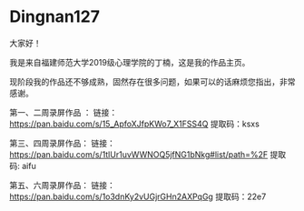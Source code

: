 # Dingnan127

大家好！

我是来自福建师范大学2019级心理学院的丁楠，这是我的作品主页。

现阶段我的作品还不够成熟，固然存在很多问题，如果可以的话麻烦您指出，非常感谢。

第一、二周录屏作品 ：
链接：https://pan.baidu.com/s/15_ApfoXJfpKWo7_X1FSS4Q 
提取码：ksxs

第三、四周录屏作品：
链接：https://pan.baidu.com/s/1tlUr1uvWWNOQ5jfNG1bNkg#list/path=%2F
提取码: aifu

第五、六周录屏作品：
链接：https://pan.baidu.com/s/1o3dnKy2vUGjrGHn2AXPqGg 
提取码：22e7

